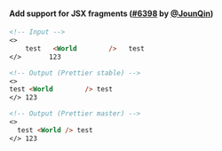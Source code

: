 #### Add support for JSX fragments ([#6398](https://github.com/prettier/prettier/pull/6398) by [@JounQin](https://github.com/JounQin))

<!-- prettier-ignore -->
```md
<!-- Input -->
<>
    test   <World        />   test
</>       123

<!-- Output (Prettier stable) -->
<>
test <World        /> test
</> 123

<!-- Output (Prettier master) -->
<>
  test <World /> test
</> 123
```
